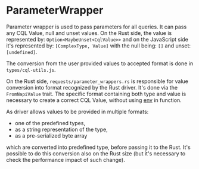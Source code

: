 # ParameterWrapper

Parameter wrapper is used to pass parameters for all queries.
It can pass any CQL Value, null and unset values.
On the Rust side, the value is represented by:
`Option<MaybeUnset<CqlValue>>`
and on the JavaScript side it's represented by:
`[ComplexType, Value]` with the null being: `[]` and unset: `[undefined]`.

The conversion from the user provided values to accepted format is done in `types/cql-utils.js`.

On the Rust side, `requests/parameter_wrappers.rs` is responsible for value conversion
into format recognized by the Rust driver. It's done via the `FromNapiValue` trait.
The specific format containing both type and value is necessary to create a correct CQL Value,
without using [env](https://napi.rs/docs/compat-mode/concepts/env) in function.

As driver allows values to be provided in multiple formats:

- one of the predefined types,
- as a string representation of the type,
- as a pre-serialized byte array

which are converted into predefined type, before passing it to the Rust.
It's possible to do this conversion also on the Rust size
(but it's necessary to check the performance impact of such change).
